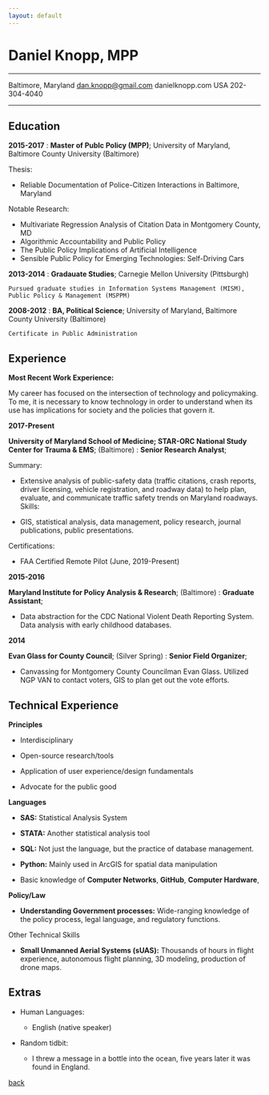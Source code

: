 ```yaml
---
layout: default
---
```


Daniel Knopp, MPP
============

-------------------     ----------------------------
Baltimore, Maryland        dan.knopp@gmail.com
                           danielknopp.com
USA                        202-304-4040
-------------------     ----------------------------

Education
---------

**2015-2017**
:   **Master of Publc Policy (MPP)**; University of Maryland, Baltimore County University (Baltimore)

Thesis: 
* Reliable Documentation of Police-Citizen Interactions in Baltimore, Maryland

Notable Research:

* Multivariate Regression Analysis of Citation Data in Montgomery County, MD
* Algorithmic Accountability and Public Policy
* The Public Policy Implications of Artificial Intelligence
* Sensible Public Policy for Emerging Technologies: Self-Driving Cars


**2013-2014**
:   **Gradauate Studies**; Carnegie Mellon University (Pittsburgh)

    Pursued graduate studies in Information Systems Management (MISM), Public Policy & Management (MSPPM)
**2008-2012**
:   **BA, Political Science**; University of Maryland, Baltimore County University (Baltimore)

    Certificate in Public Administration

Experience
----------

**Most Recent Work Experience:**

My career has focused on the intersection of technology and policymaking. To me, it is necessary to know technology in order to understand when its use has implications for society and the policies that govern it.

**2017-Present**

**University of Maryland School of Medicine; STAR-ORC National Study Center for Trauma & EMS**; (Baltimore)
:   **Senior Research Analyst**;

Summary:

* Extensive analysis of public-safety data (traffic citations, crash reports, driver licensing, vehicle registration, and roadway data) to help plan, evaluate, and communicate traffic safety trends on Maryland roadways.
Skills:

* GIS, statistical analysis, data management, policy research, journal publications, public presentations.

Certifications:
* FAA Certified Remote Pilot (June, 2019-Present)

**2015-2016**

**Maryland Institute for Policy Analysis & Research**; (Baltimore)
:   **Graduate Assistant**;

* Data abstraction for the CDC National Violent Death Reporting System. Data analysis with early childhood databases.

**2014**

**Evan Glass for County Council**; (Silver Spring)
:   **Senior Field Organizer**;

* Canvassing for Montgomery County Councilman Evan Glass. Utilized NGP VAN to contact voters, GIS to plan get out the vote efforts.

Technical Experience
--------------------
**Principles**


* Interdisciplinary


* Open-source research/tools


* Application of user experience/design fundamentals


* Advocate for the public good



**Languages**


* **SAS:** Statistical Analysis System


* **STATA:** Another statistical analysis tool


* **SQL:** Not just the language, but the practice of database management.


* **Python:** Mainly used in ArcGIS for spatial data manipulation



* Basic knowledge of **Computer Networks**, **GitHub**, **Computer Hardware**,

**Policy/Law**


* **Understanding Government processes:** Wide-ranging knowledge of the policy process, legal language, and regulatory functions.
    
 Other Technical Skills
 

* **Small Unmanned Aerial Systems (sUAS):** Thousands of hours in flight experience, autonomous flight planning, 3D modeling, production of drone maps. 


Extras
----------------------------------------

* Human Languages:

     * English (native speaker)

* Random tidbit:
     * I threw a message in a bottle into the ocean, five years later it was found in England. 


[back](./)
